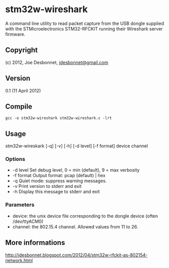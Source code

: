 stm32w-wireshark
================

A command line utility to read packet capture from the USB dongle supplied with the STMicroelectronics STM32-RFCKIT running their Wireshark server firmware.

Copyright
---------

(c) 2012, Joe Desbonnet, jdesbonnet@gmail.com

Version
-------

0.1 (11 April 2012)

Compile
-------

```gcc -o stm32w-wireshark stm32w-wireshark.c -lrt```

Usage
-----

stm32w-wireskark [-q] [-v] [-h] [-d level] [-f format] device channel

### Options

- -d level 	 Set debug level, 0 = min (default), 9 = max verbosity
- -f format 	 Output format: pcap (default) | hex 
- -q 	 Quiet mode: suppress warning messages.
- -v 	 Print version to stderr and exit
- -h 	 Display this message to stderr and exit

### Parameters

- device:  the unix device file corresponding to the dongle device (often /dev/ttyACM0)
- channel: the 802.15.4 channel. Allowed values from 11 to 26.

More informations
-----------------

http://jdesbonnet.blogspot.com/2012/04/stm32w-rfckit-as-802154-network.html
